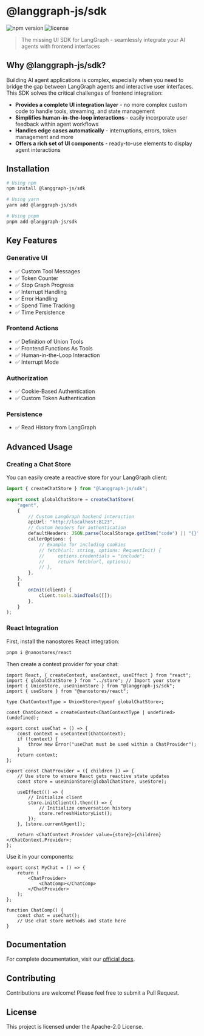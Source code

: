 # @langgraph-js/sdk

![npm version](https://img.shields.io/npm/v/@langgraph-js/sdk)
![license](https://img.shields.io/npm/l/@langgraph-js/sdk)

> The missing UI SDK for LangGraph - seamlessly integrate your AI agents with frontend interfaces

## Why @langgraph-js/sdk?

Building AI agent applications is complex, especially when you need to bridge the gap between LangGraph agents and interactive user interfaces. This SDK solves the critical challenges of frontend integration:

- **Provides a complete UI integration layer** - no more complex custom code to handle tools, streaming, and state management
- **Simplifies human-in-the-loop interactions** - easily incorporate user feedback within agent workflows
- **Handles edge cases automatically** - interruptions, errors, token management and more
- **Offers a rich set of UI components** - ready-to-use elements to display agent interactions

## Installation

```bash
# Using npm
npm install @langgraph-js/sdk

# Using yarn
yarn add @langgraph-js/sdk

# Using pnpm
pnpm add @langgraph-js/sdk
```

## Key Features

### Generative UI

- ✅ Custom Tool Messages
- ✅ Token Counter
- ✅ Stop Graph Progress
- ✅ Interrupt Handling
- ✅ Error Handling
- ✅ Spend Time Tracking
- ✅ Time Persistence

### Frontend Actions

- ✅ Definition of Union Tools
- ✅ Frontend Functions As Tools
- ✅ Human-in-the-Loop Interaction
- ✅ Interrupt Mode

### Authorization

- ✅ Cookie-Based Authentication
- ✅ Custom Token Authentication

### Persistence

- ✅ Read History from LangGraph

## Advanced Usage

### Creating a Chat Store

You can easily create a reactive store for your LangGraph client:

```typescript
import { createChatStore } from "@langgraph-js/sdk";

export const globalChatStore = createChatStore(
    "agent",
    {
        // Custom LangGraph backend interaction
        apiUrl: "http://localhost:8123",
        // Custom headers for authentication
        defaultHeaders: JSON.parse(localStorage.getItem("code") || "{}"),
        callerOptions: {
            // Example for including cookies
            // fetch(url: string, options: RequestInit) {
            //     options.credentials = "include";
            //     return fetch(url, options);
            // },
        },
    },
    {
        onInit(client) {
            client.tools.bindTools([]);
        },
    }
);
```

### React Integration

First, install the nanostores React integration:

```bash
pnpm i @nanostores/react
```

Then create a context provider for your chat:

```tsx
import React, { createContext, useContext, useEffect } from "react";
import { globalChatStore } from "../store"; // Import your store
import { UnionStore, useUnionStore } from "@langgraph-js/sdk";
import { useStore } from "@nanostores/react";

type ChatContextType = UnionStore<typeof globalChatStore>;

const ChatContext = createContext<ChatContextType | undefined>(undefined);

export const useChat = () => {
    const context = useContext(ChatContext);
    if (!context) {
        throw new Error("useChat must be used within a ChatProvider");
    }
    return context;
};

export const ChatProvider = ({ children }) => {
    // Use store to ensure React gets reactive state updates
    const store = useUnionStore(globalChatStore, useStore);
    
    useEffect(() => {
        // Initialize client
        store.initClient().then(() => {
            // Initialize conversation history
            store.refreshHistoryList();
        });
    }, [store.currentAgent]);

    return <ChatContext.Provider value={store}>{children}</ChatContext.Provider>;
};
```

Use it in your components:

```tsx
export const MyChat = () => {
    return (
        <ChatProvider>
            <ChatComp></ChatComp>
        </ChatProvider>
    );
};

function ChatComp() {
    const chat = useChat();
    // Use chat store methods and state here
}
```

## Documentation

For complete documentation, visit our [official docs](https://your-docs-url.com).

## Contributing

Contributions are welcome! Please feel free to submit a Pull Request.

## License

This project is licensed under the Apache-2.0 License.

